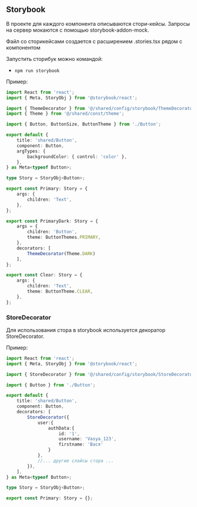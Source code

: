 ## Storybook

В проекте для каждого компонента описываются стори-кейсы.
Запросы на сервер мокаются с помощью storybook-addon-mock.

Файл со сторикейсами создается с расширением .stories.tsx рядом с компонентом 

Запустить сторибук можно командой:
- `npm run storybook`

Пример:

```typescript jsx
import React from 'react';
import { Meta, StoryObj } from '@storybook/react';

import { ThemeDecorator } from '@/shared/config/storybook/ThemeDecorator/ThemeDecorator';
import { Theme } from '@/shared/const/theme';

import { Button, ButtonSize, ButtonTheme } from './Button';

export default {
    title: 'shared/Button',
    component: Button,
    argTypes: {
        backgroundColor: { control: 'color' },
    },
} as Meta<typeof Button>;

type Story = StoryObj<Button>;

export const Primary: Story = {
    args: {
        children: 'Text',
    },
};

export const PrimaryDark: Story = {
    args = {
        children: 'Button',
        theme: ButtonThemes.PRIMARY,
    },
    decorators: [
        ThemeDecorator(Theme.DARK)
    ],
};

export const Clear: Story = {
    args: {
        children: 'Text',
        theme: ButtonTheme.CLEAR,
    },
};
```

### StoreDecorator

Для использования стора в storybook используется декоратор StoreDecorator.

Пример:

```typescript jsx
import React from 'react';
import { Meta, StoryObj } from '@storybook/react';

import { StoreDecorator } from '@/shared/config/storybook/StoreDecorator/StoreDecorator';

import { Button } from './Button';

export default {
    title: 'shared/Button',
    component: Button,
    decorators: [
        StoreDecorator({
            user:{
                authData:{
                    id: '1',
                    username: 'Vasya_123',
                    firstname: 'Вася'
                }
            },
            //... другие слайсы стора ...
        }),
    ],
} as Meta<typeof Button>;

type Story = StoryObj<Button>;

export const Primary: Story = {};
```
